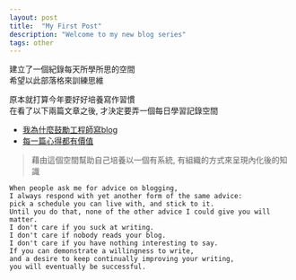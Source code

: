 ```yaml
---
layout: post
title:  "My First Post"
description: "Welcome to my new blog series"
tags: other
---
```


建立了一個紀錄每天所學所思的空間  
希望以此部落格來訓練思維  

原本就打算今年要好好培養寫作習慣  
在看了以下兩篇文章之後, 才決定要弄一個每日學習記錄空間  

* [我為什麼鼓勵工程師寫blog](https://dotblogs.com.tw/hatelove/2017/03/26/why-engineers-should-keep-blogging)
* [每一篇心得都有價值](https://medium.com/hulis-blog/why-blogging-ab77fd8c6ffa)

> 藉由這個空間幫助自己培養以一個有系統, 有組織的方式來呈現內化後的知識 

```
When people ask me for advice on blogging,  
I always respond with yet another form of the same advice:  
pick a schedule you can live with, and stick to it.   
Until you do that, none of the other advice I could give you will matter.   
I don't care if you suck at writing.   
I don't care if nobody reads your blog.   
I don't care if you have nothing interesting to say.   
If you can demonstrate a willingness to write,   
and a desire to keep continually improving your writing,   
you will eventually be successful.  
```

